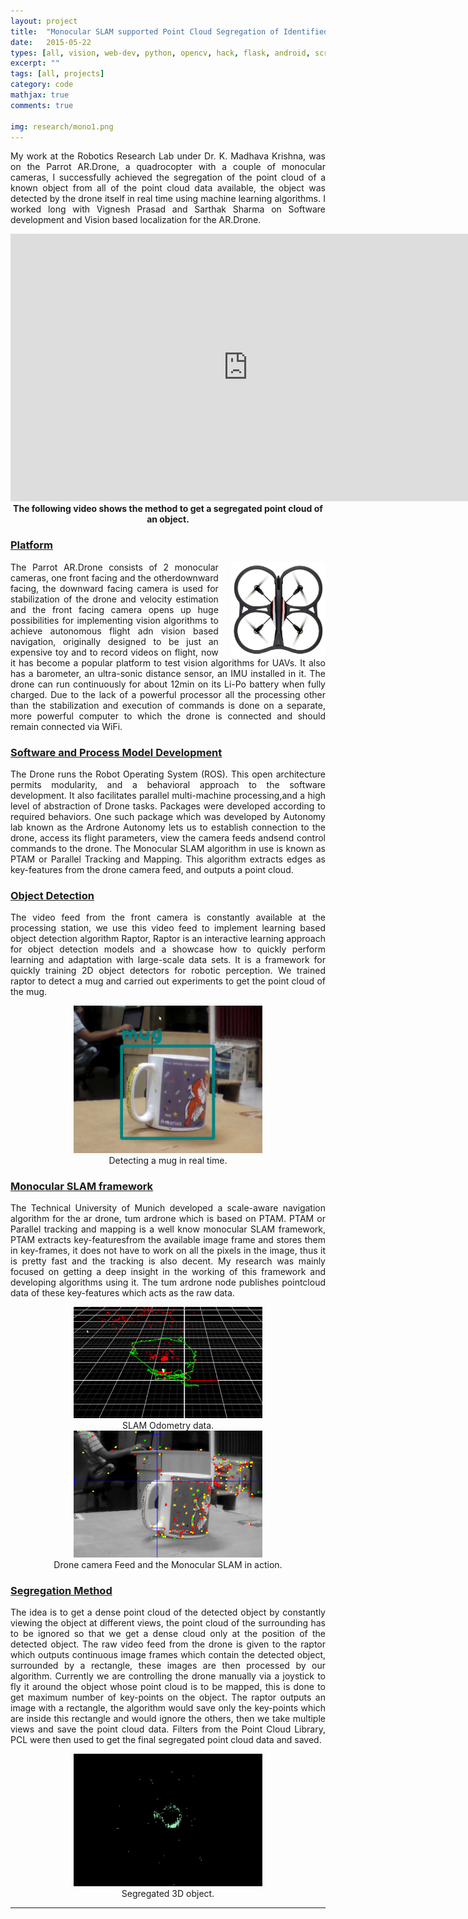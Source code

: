 ```yaml
---
layout: project
title:  "Monocular SLAM supported Point Cloud Segregation of Identified objects"
date:   2015-05-22
types: [all, vision, web-dev, python, opencv, hack, flask, android, scrapy, mongodb]
excerpt: ""
tags: [all, projects]
category: code
mathjax: true
comments: true

img: research/mono1.png
---
```



<p style="text-align: justify; "> My work at the Robotics Research Lab under Dr. K. Madhava Krishna, was on the Parrot AR.Drone, a quadrocopter with a couple of monocular cameras, I successfully achieved the segregation of the point cloud of a known object from all of the point cloud data available, the object was detected by the drone itself in real time using machine learning algorithms. I worked long with Vignesh Prasad and Sarthak Sharma on Software development and Vision based localization for the AR.Drone.</p>

<div class="imgcap">
<div align="centre">
<iframe width="760" height="428" src="https://www.youtube.com/embed/ram95KVJxMM?rel=0&amp;controls=1&amp;autoplay=0&amp;loop=1&amp;rel=0&amp;showinfo=0" frameborder="0" allowfullscreen></iframe>
</div>
<div class="thecap" align="middle"><b>The following video shows the method to get a segregated point cloud of an object.</b> </div>
</div>

### <u>Platform</u>
<img style="float:right;margin:0px 0px 0px 20px" src="/assets/research/ardrone2.jpg" width="30%" > 
<p style="text-align: justify; "> The Parrot AR.Drone consists of 2 monocular cameras, one front facing and the otherdownward facing, the downward facing camera is used for stabilization of the drone and velocity estimation and the front facing camera opens up huge possibilities for implementing vision algorithms to achieve autonomous flight adn vision based navigation, originally designed to be just an expensive toy and to record videos on flight, now it has become a popular platform to test vision algorithms for UAVs. It also has a barometer, an ultra-sonic distance sensor, an IMU installed in it. The drone can run continuously for about 12min on its Li-Po battery when fully charged. Due to the lack of a powerful processor all the processing other than the stabilization and execution of commands is done on a separate, more powerful computer to which the drone is connected and should remain connected via WiFi.</p>

### <u>Software and Process Model Development</u>
<p style="text-align: justify; "> The Drone runs the Robot Operating System (ROS). This open architecture permits modularity, and a behavioral approach to the software development. It also facilitates parallel multi-machine processing,and a high level of abstraction of Drone tasks. Packages were developed according to required behaviors. One such package which was developed by Autonomy lab known as the Ardrone Autonomy lets us to establish connection to the drone, access its flight parameters, view the camera feeds andsend control commands to the drone. The Monocular SLAM algorithm in use is known as PTAM or Parallel Tracking and Mapping. This algorithm extracts edges as key-features from the drone camera feed, and outputs a point cloud.</p>


### <u>Object Detection</u>
<p style="text-align: justify; "> The video feed from the front camera is constantly available at the processing station, we use this video feed to implement learning based object detection algorithm Raptor, Raptor is an interactive learning approach for object detection models and a showcase how to quickly perform learning and adaptation with large-scale data sets. It is a framework for quickly training 2D object detectors for robotic perception. We trained raptor   to detect a mug and carried out experiments to get the point cloud of the mug.</p>
<div class="imgcap">
<center><img src="/assets/research/mono1.png" width="60%"></center>
<div class="thecap" align="middle">Detecting a mug in real time.</div>
</div>

### <u>Monocular SLAM framework</u>

<p style="text-align: justify; "> The Technical University of Munich developed a scale-aware navigation algorithm for the ar drone, tum ardrone which is based on PTAM. PTAM or Parallel tracking and mapping is a well know monocular SLAM framework, PTAM extracts key-featuresfrom the available image frame and stores them in key-frames, it does not have to work on all the pixels in the image, thus it is pretty fast and the tracking is also decent. My research was mainly focused on getting a deep insight in the working of this framework and developing algorithms using it. The tum ardrone node publishes pointcloud data of these key-features which acts as the raw data.</p>


<div class="imgcap">
<center><img src="/assets/research/mono3.png" width="60%"></center>
<div class="thecap" align="middle">SLAM Odometry data.</div>
</div>

<div class="imgcap">
<center><img src="/assets/research/mono2.png" width="60%"></center>
<div class="thecap" align="middle">Drone camera Feed and the Monocular SLAM in action.</div>
</div>


### <u>Segregation Method</u>
<p style="text-align: justify; "> The idea is to get a dense point cloud of the detected object by constantly viewing the object at different views, the point cloud of the surrounding has to be ignored so that we get a dense cloud only at the position of the detected object. The raw video feed from the drone is given to the raptor which outputs continuous image frames which contain the detected object, surrounded by a rectangle, these images are then processed by our algorithm. Currently we are controlling the drone manually via a joystick to fly it around the object whose point cloud is to be mapped, this is done to get maximum number of key-points on the object. The raptor outputs an image with a rectangle, the algorithm would save only the key-points which are inside this rectangle and would ignore the others, then we take multiple views and save the point cloud data. Filters from the Point Cloud Library, PCL were then used to get the final segregated point cloud data and saved.</p>

<div class="imgcap">
<center><img  src="/assets/research/mono4.png" width="60%"></center>
<div class="thecap" align="middle">Segregated 3D object.</div>
</div>





------